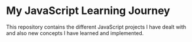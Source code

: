 # My JavaScript Learning Journey

This repository contains the different JavaScript projects I have dealt with and also new concepts I have learned and implemented.

